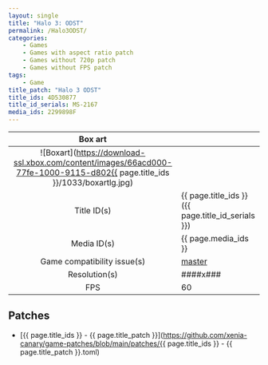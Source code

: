 ```yaml
---
layout: single
title: "Halo 3: ODST"
permalink: /Halo3ODST/
categories:
    - Games
    - Games with aspect ratio patch
    - Games without 720p patch
    - Games without FPS patch
tags:
    - Game
title_patch: "Halo 3 ODST"
title_ids: 4D530877
title_id_serials: MS-2167
media_ids: 2299898F
---
```


| Box art                     |                                                                                        |
| :-----:                     | :-                                                                                     |
| ![Boxart](https://download-ssl.xbox.com/content/images/66acd000-77fe-1000-9115-d802{{ page.title_ids }}/1033/boxartlg.jpg) |
| Title ID(s)                 | {{ page.title_ids }} ({{ page.title_id_serials }})                                     |
| Media ID(s)                 | {{ page.media_ids }}                                                                   |
| Game compatibility issue(s) | [master](https://github.com/xenia-project/game-compatibility/issues/179)               |
| Resolution(s)               | ####x###                                                                               |
| FPS                         | 60                                                                                     |

## Patches
* [{{ page.title_ids }} - {{ page.title_patch }}](https://github.com/xenia-canary/game-patches/blob/main/patches/{{ page.title_ids }} - {{ page.title_patch }}.toml)
